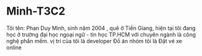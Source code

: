 # Minh-T3C2
Tôi tên: Phan Duy Minh, sinh năm 2004 , quê ở Tiền Giang, hiện tại tôi đang học ở trường đại học ngoại ngữ - tin học TP.HCM với chuyên ngành là công nghệ phần mềm.
vị trí của tôi là developer
Đồ án nhóm tôi là Đặt vé xe online
